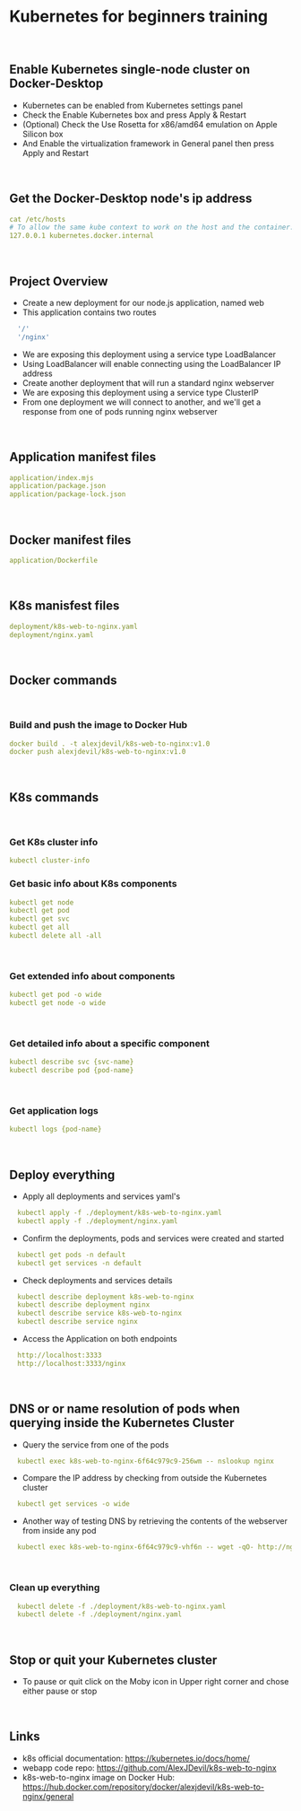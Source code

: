 # Kubernetes for beginners training

<br />

## Enable Kubernetes single-node cluster on Docker-Desktop 
* Kubernetes can be enabled from Kubernetes settings panel
* Check the Enable Kubernetes box and press Apply & Restart 
* (Optional) Check the Use Rosetta for x86/amd64 emulation on Apple Silicon box
* And Enable the virtualization framework in General panel then press Apply and Restart

<br />

## Get the Docker-Desktop node's ip address
```yaml
cat /etc/hosts
# To allow the same kube context to work on the host and the container:
127.0.0.1 kubernetes.docker.internal
```
<br />

## Project Overview
* Create a new deployment for our node.js application, named web
* This application contains two routes
```yaml
  '/'
  '/nginx'
```
* We are exposing this deployment using a service type LoadBalancer
* Using LoadBalancer will enable connecting using the LoadBalancer IP address
* Create another deployment that will run a standard nginx webserver
* We are exposing this deployment using a service type ClusterIP
* From one deployment we will connect to another, and we'll get a response from one of pods running nginx webserver

<br />

## Application manifest files
```yaml
application/index.mjs
application/package.json
application/package-lock.json
```
<br />

## Docker manifest files
```yaml
application/Dockerfile
```
<br />

## K8s manisfest files
```yaml
deployment/k8s-web-to-nginx.yaml
deployment/nginx.yaml
``` 

<br />

## Docker commands

<br />

### Build and push the image to Docker Hub
```yaml
docker build . -t alexjdevil/k8s-web-to-nginx:v1.0
docker push alexjdevil/k8s-web-to-nginx:v1.0
```
<br />

## K8s commands

<br />

### Get K8s cluster info
```yaml    
kubectl cluster-info
```
### Get basic info about K8s components
```yaml
kubectl get node
kubectl get pod
kubectl get svc
kubectl get all
kubectl delete all -all
```
<br />

### Get extended info about components
```yaml
kubectl get pod -o wide
kubectl get node -o wide
```

<br />

### Get detailed info about a specific component
```yaml
kubectl describe svc {svc-name}
kubectl describe pod {pod-name}
```
<br />

### Get application logs
```yaml
kubectl logs {pod-name}
```

<br />

## Deploy everything
* Apply all deployments and services yaml's
```yaml
  kubectl apply -f ./deployment/k8s-web-to-nginx.yaml
  kubectl apply -f ./deployment/nginx.yaml
```
* Confirm the deployments, pods and services were created and started
```yaml
  kubectl get pods -n default
  kubectl get services -n default
```
* Check deployments and services details
```yaml
  kubectl describe deployment k8s-web-to-nginx
  kubectl describe deployment nginx
  kubectl describe service k8s-web-to-nginx
  kubectl describe service nginx 
```
* Access the Application on both endpoints
```yaml
  http://localhost:3333
  http://localhost:3333/nginx
```

<br />

## DNS or or name resolution of pods when querying inside the Kubernetes Cluster
* Query the service from one of the pods 
```yaml
  kubectl exec k8s-web-to-nginx-6f64c979c9-256wm -- nslookup nginx
```
* Compare the IP address by checking from outside the Kubernetes cluster
```yaml
  kubectl get services -o wide
```
* Another way of testing DNS by retrieving the contents of the webserver from inside any pod
```yaml
  kubectl exec k8s-web-to-nginx-6f64c979c9-vhf6n -- wget -qO- http://nginx
```

<br />

### Clean up everything
```yaml
  kubectl delete -f ./deployment/k8s-web-to-nginx.yaml
  kubectl delete -f ./deployment/nginx.yaml
```

<br />

## Stop or quit your Kubernetes cluster
* To pause or quit click on the Moby icon in Upper right corner and chose either pause or stop 

<br />

## Links
* k8s official documentation: https://kubernetes.io/docs/home/
* webapp code repo: https://github.com/AlexJDevil/k8s-web-to-nginx
* k8s-web-to-nginx image on Docker Hub: https://hub.docker.com/repository/docker/alexjdevil/k8s-web-to-nginx/general

